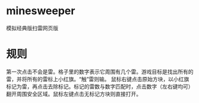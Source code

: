 # minesweeper
模拟经典版扫雷网页版

# 规则
第一次点击不会是雷。格子里的数字表示它周围有几个雷。游戏目标是找出所有的雷，并将所有的雷标上小红旗。“触”雷则输。
鼠标右键点击原始方块，以小红旗标记为雷，再点击去除标记。标记的雷数与数字匹配时，点击数字（左右键均可）翻开周围安全区域。鼠标左键点击无标记方块则直接打开。
